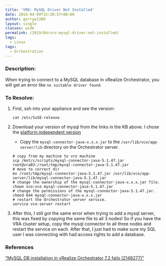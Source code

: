 ```yaml
---
title: 'VRO: MySQL Driver Not Installed'
date: 2019-04-09T15:30:57+00:00
author: gerryw1389
layout: single
classes: wide
permalink: /2019/04/vro-mysql-driver-not-installed/
tags:
  - Linux
tags:
  - Orchestration
---
```

<!--more-->

### Description:

When trying to connect to a MySQL database in vRealize Orchestrator, you will get an error like `no suitable driver found`.  


### To Resolve:

1. First, ssh into your appliance and see the version:

   ```shell
   cat /etc/SuSE-release
   ```

2. Download your version of mysql from the links in the KB above. I chose the [platform independent version](https://dev.mysql.com/downloads/connector/j/)

   - Copy the `mysql-connector-java-x.x.x.jar` to the `/usr/lib/vco/app-server/lib` directory on the Orchestrator server.

   ```shell
   # copy from my machine to vro machine
   scp /mnt/c/scripts/mysql-connector-java-5.1.47.jar root@vra03:/root/tmp/mysql-connector-java-5.1.47.jar
   # move to correct dir
   mv /root/tmp/mysql-connector-java-5.1.47.jar /usr/lib/vco/app-server/lib/mysql-connector-java-5.1.47.jar
   # change the ownership of the mysql-connector-java-x.x.x.jar file.
   chown vco:vco mysql-connector-java-5.1.47.jar
   # change the permissions of the mysql-connector-java-5.1.47.jar.
   chmod 644 mysql-connector-java-x.x.x.jar
   # restart the Orchestrator server service.
   service vco-server restart
   ```

3. After this, I still got the same error when trying to add a mysql server, this was fixed by copying the same file to all 3 nodes! So if you have the VRA cluster setup, copy the mysql connector to all three nodes and restart the service on each. After that, I just had to make sure my SQL user I was connecting with had access rights to add a database.


### References

["MySQL DB installation in vRealize Orchestrator 7.2 fails (2148277)"](https://kb.vmware.com/s/article/2148277?lang=en_US)  


